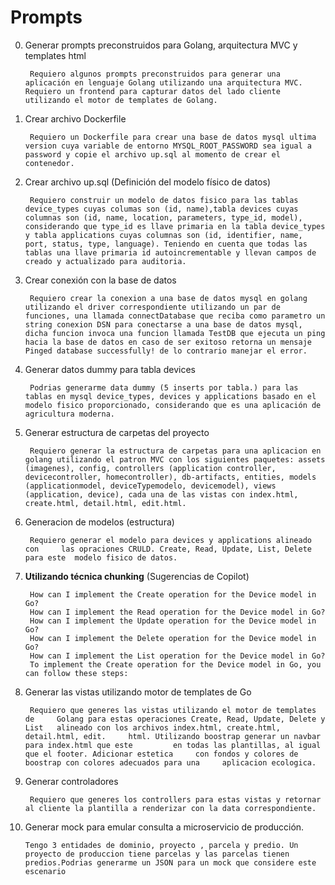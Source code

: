 # Prompts



0. Generar prompts preconstruidos para Golang, arquitectura MVC y templates html

        Requiero algunos prompts preconstruidos para generar una aplicación en lenguaje Golang utilizando una arquitectura MVC. Requiero un frontend para capturar datos del lado cliente utilizando el motor de templates de Golang.​


1. Crear archivo Dockerfile

        Requiero un Dockerfile para crear una base de datos mysql ultima version cuya variable de entorno MYSQL_ROOT_PASSWORD sea igual a password y copie el archivo up.sql al momento de crear el contenedor.


2. Crear archivo up.sql (Definición del modelo físico de datos)

        Requiero construir un modelo de datos fisico para las tablas device_types cuyas columas son (id, name),tabla devices cuyas columnas son (id, name, location, parameters, type_id, model), considerando que type_id es llave primaria en la tabla device_types y tabla applications cuyas columnas son (id, identifier, name, port, status, type, language). Teniendo en cuenta que todas las tablas una llave primaria id autoincrementable y llevan campos de creado y actualizado para auditoria.


3. Crear conexión con la base de datos

        Requiero crear la conexion a una base de datos mysql en golang utilizando el driver correspondiente utilizando un par de funciones, una llamada connectDatabase que reciba como parametro un string conexion DSN para conectarse a una base de datos mysql, dicha funcion invoca una funcion llamada TestDB que ejecuta un ping hacia la base de datos en caso de ser exitoso retorna un mensaje Pinged database successfully! de lo contrario manejar el error.


4. Generar datos dummy para tabla devices

        Podrias generarme data dummy (5 inserts por tabla.) para las tablas en mysql device_types, devices y applications basado en el modelo fisico proporcionado, considerando que es una aplicación de agricultura moderna. 


5. Generar estructura de carpetas del proyecto

        Requiero generar la estructura de carpetas para una aplicacion en golang utilizando el patron MVC con los siguientes paquetes: assets (imagenes), config, controllers (application controller,  devicecontroller, homecontroller), db-artifacts, entities, models (applicationmodel, deviceTypemodelo, devicemodel), views (application, device), cada una de las vistas con index.html, create.html, detail.html, edit.html.


6. Generacion de modelos (estructura)

        Requiero generar el modelo para devices y applications alineado con     las opraciones CRULD. Create, Read, Update, List, Delete para este  modelo fisico de datos.


7. **Utilizando técnica chunking** (Sugerencias de Copilot)

        How can I implement the Create operation for the Device model in Go?
        How can I implement the Read operation for the Device model in Go?
        How can I implement the Update operation for the Device model in Go?
        How can I implement the Delete operation for the Device model in Go?
        How can I implement the List operation for the Device model in Go?
        To implement the Create operation for the Device model in Go, you can follow these steps:


8. Generar las vistas utilizando motor de templates de Go

        Requiero que generes las vistas utilizando el motor de templates de     Golang para estas operaciones Create, Read, Update, Delete y List   alineado con los archivos index.html, create.html, detail.html, edit.     html. Utilizando boostrap generar un navbar para index.html que este         en todas las plantillas, al igual que el footer. Adicionar estetica     con fondos y colores de boostrap con colores adecuados para una     aplicacion ecologica.


9. Generar controladores

        Requiero que generes los controllers para estas vistas y retornar al cliente la plantilla a renderizar con la data correspondiente.



10. Generar mock para emular consulta a microservicio de producción.

        Tengo 3 entidades de dominio, proyecto , parcela y predio. Un proyecto de produccion tiene parcelas y las parcelas tienen predios.Podrias generarme un JSON para un mock que considere este escenario